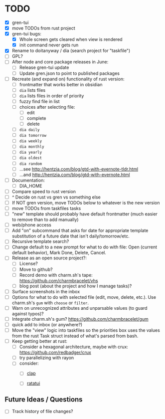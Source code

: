 # TODO

* [X] gren-tui
* [X] move TODOs from rust project
* [X] gren-tui bugs:
    * [X] Whole screen gets cleared when view is rendered
    * [X] init command never gets run
* [X] Rename to doitanyway / dia (search project for "taskfile")
* [ ] GPL?
* [ ] After node and core package releases in June:
  * [ ] Release gren-tui update
  * [ ] Update gren.json to point to published packages
* [ ] Recreate (and expand on) functionality of rust version:
  * [ ] frontmatter that works better in obsidian
  * [ ] `dia` lists files
  * [ ] `dia` lists files in order of priority
  * [ ] fuzzy find file in list
  * [ ] choices after selecting file:
    * [ ] edit
    * [ ] complete
    * [ ] delete
  * [ ] `dia daily`
  * [ ] `dia tomorrow`
  * [ ] `dia weekly`
  * [ ] `dia monthly`
  * [ ] `dia yearly`
  * [ ] `dia oldest`
  * [ ] `dia random`
  * [ ] ...see http://hentzia.com/blog/gtd-with-evernote-tldr.html
  * [ ] ...and http://hentzia.com/blog/gtd-with-evernote.html
* [ ] Documentation:
  * [ ] DIA_HOME
* [ ] Compare speed to rust version
* [ ] ^ Decide on rust vs gren vs something else
* [ ] If NOT gren version, move TODOs below to whatever is the new version
* [ ] move TODOs from taskfiles tasks
* [ ] "new" template should probably have default frontmatter (much easier to remove than to add manually)
* [ ] web/phone access
* [ ] Add "on" subcommand that asks for date for appropriate template substitution of a future date that isn't daily/tomorrow/etc.
* [ ] Recursive template search?
* [ ] Change default to a new prompt for what to do with file:
      Open (current default behavior), Mark Done, Delete, Cancel.
* [ ] Release as an open source project?:
  * [ ] License?
  * [ ] Move to github?
  * [ ] Record demo with charm.sh's tape: https://github.com/charmbracelet/vhs
  * [ ] blog post (about the project and how I manage tasks)?
* [ ] Surface screenshots in the inbox
* [ ] Options for what to do with selected file (edit, move, delete, etc.). Use charm.sh's `gum` with `choose` or `filter`.
* [ ] Warn on unrecognized attributes and unparsable values (to guard against typos)?
* [ ] Integrate charm.sh's gum? https://github.com/charmbracelet/gum
* [ ]   quick add to inbox (or anywhere?)
* [ ] Move the "view" logic into taskfiles so the priorities box uses the values from the rust Task struct instead of what's parsed from bash.
* [ ] Keep getting better at rust:
  * [ ] Consider a hexagonal architecture, maybe with crux: https://github.com/redbadger/crux
  * [ ] try parallelizing with rayon
  * [ ] consider:
    * [ ] [clap](https://github.com/clap-rs/clap)
    * [ ] [ratatui](https://github.com/ratatui-org/ratatui)


## Future Ideas / Questions

* [ ] Track history of file changes?
